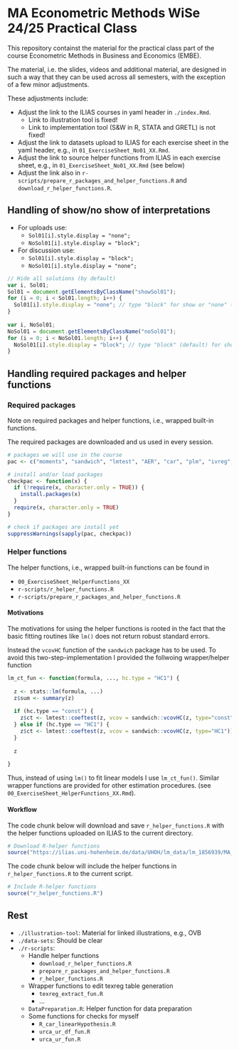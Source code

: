 # MA Econometric Methods WiSe 24/25 Practical Class

This repository containst the material for the practical class part of the course Econometric Methods in Business and Economics (EMBE).

The material, i.e. the slides, videos and additional material, are designed in such a way that they can be used across all semesters, with the exception of a few minor adjustments.

These adjustments include:

* Adjust the link to the ILIAS courses in yaml header in `./index.Rmd`.
  * Link to illustration tool is fixed!
  * Link to implementation tool (S&W in R, STATA and GRETL) is not fixed!
* Adjust the link to datasets upload to ILIAS for each exercise sheet in the yaml header, e.g., in `01_ExerciseSheet_No01_XX.Rmd`.
* Adjust the link to source helper functions from ILIAS in each exercise sheet, e.g., in `01_ExerciseSheet_No01_XX.Rmd` (see below)
* Adjust the link also in `r-scripts/prepare_r_packages_and_helper_functions.R` and `download_r_helper_functions.R`.

## Handling of show/no show of interpretations

* For uploads use:
  * `Sol01[i].style.display = "none";`
  * `NoSol01[i].style.display = "block";`
* For discussion use:
  * `Sol01[i].style.display = "block";`
  * `NoSol01[i].style.display = "none";`

```javascript
// Hide all solutions (by default)
var i, Sol01;
Sol01 = document.getElementsByClassName("showSol01");
for (i = 0; i < Sol01.length; i++) {
  Sol01[i].style.display = "none"; // type "block" for show or "none" (default) for exclude
}
  
var i, NoSol01;
NoSol01 = document.getElementsByClassName("noSol01");
for (i = 0; i < NoSol01.length; i++) {
  NoSol01[i].style.display = "block"; // type "block" (default) for show or "none" for exclude
}
```

## Handling required packages and helper functions

### Required packages

Note on required packages and helper functions, i.e., wrapped built-in functions.

The required packages are downloaded and us used in every session.

```R
# packages we will use in the course
pac <- c("moments", "sandwich", "lmtest", "AER", "car", "plm", "ivreg", "dynlm", "forecast", "urca")

# install and/or load packages
checkpac <- function(x) {
  if (!require(x, character.only = TRUE)) {
    install.packages(x)
  }
  require(x, character.only = TRUE)
}

# check if packages are install yet
suppressWarnings(sapply(pac, checkpac))
```

### Helper functions

The helper functions, i.e., wrapped built-in functions can be found in

* `00_ExerciseSheet_HelperFunctions_XX`
* `r-scripts/r_helper_functions.R`
* `r-scripts/prepare_r_packages_and_helper_functions.R`

#### Motivations

The motivations for using the helper functions is rooted in the fact that the basic fitting routines like `lm()` does not return robust standard errors.

Instead the `vcovHC` function of the `sandwich` package has to be used. To avoid this two-step-implementation I provided the follwoing wrapper/helper function

```R
lm_ct_fun <- function(formula, ..., hc.type = "HC1") {
  
  z <- stats::lm(formula, ...)
  z$sum <- summary(z)
  
  if (hc.type == "const") {
    z$ct <- lmtest::coeftest(z, vcov = sandwich::vcovHC(z, type="const")) # test based on ordinary SEs
  } else if (hc.type == "HC1") {
    z$ct <- lmtest::coeftest(z, vcov = sandwich::vcovHC(z, type="HC1")) # test based on heteroskedasticity robust SEs
  }
  
  z
  
}
```

Thus, instead of using `lm()` to fit linear models I use `lm_ct_fun()`. Similar wrapper functions are provided for other estimation procedures. (see `00_ExerciseSheet_HelperFunctions_XX.Rmd`).

#### Workflow

The code chunk below will download and save `r_helper_functions.R` with the helper functions uploaded on ILIAS to the current directory.

```R
# Download R-helper functions
source("https://ilias.uni-hohenheim.de/data/UHOH/lm_data/lm_1856939/MA_EconometricMethods_WiSe2324_PracticalClass/r-scripts/prepare_r_packages_and_helper_functions.R")
```

The code chunk below will include the helper functions in `r_helper_functions.R` to the current script.

```R
# Include R-helper functions
source("r_helper_functions.R")
```

## Rest

* `./illustration-tool`: Material for linked illustrations, e.g., OVB
* `./data-sets`: Should be clear
* `./r-scripts`:
  * Handle helper functions
    * `download_r_helper_functions.R`
    * `prepare_r_packages_and_helper_functions.R`
    * `r_helper_functions.R`
  * Wrapper functions to edit texreg table generation
    * `texreg_extract_fun.R`
    * ...
  * `DataPreparation.R`: Helper function for data preparation
  * Some functions for checks for myself
    * `R_car_linearHypothesis.R`
    * `urca_ur_df_fun.R`
    * `urca_ur_fun.R`